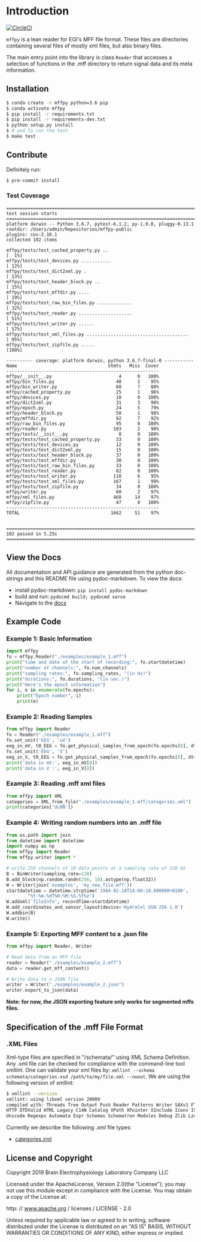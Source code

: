 # Introduction

[![CircleCI](https://circleci.com/gh/BEL-Public/mffpy.svg?style=svg)](https://circleci.com/gh/BEL-Public/mffpy)

`mffpy` is a lean reader for EGI's MFF file format.  These files are
directories containing several files of mostly xml files, but also binary
files.

The main entry point into the library is class `Reader` that accesses a
selection of functions in the .mff directory to return signal data and its meta
information.

## Installation

```bash
$ conda create -n mffpy python=3.6 pip
$ conda activate mffpy
$ pip install -r requirements.txt
$ pip install -r requirements-dev.txt
$ python setup.py install
$ # and to run the test
$ make test
```

## Contribute

Definitely run:
```bash
$ pre-commit install
```

### Test Coverage

```
====================================================================================== test session starts =======================================================================================
platform darwin -- Python 3.6.7, pytest-6.1.2, py-1.9.0, pluggy-0.13.1
rootdir: /Users/admin/Repositories/mffpy-public
plugins: cov-2.10.1
collected 102 items                                                                                                                                                                              

mffpy/tests/test_cached_property.py ..                                                                                                                                                     [  1%]
mffpy/tests/test_devices.py ...........                                                                                                                                                    [ 12%]
mffpy/tests/test_dict2xml.py .                                                                                                                                                             [ 13%]
mffpy/tests/test_header_block.py ..                                                                                                                                                        [ 15%]
mffpy/tests/test_mffdir.py ....                                                                                                                                                            [ 19%]
mffpy/tests/test_raw_bin_files.py .............                                                                                                                                            [ 32%]
mffpy/tests/test_reader.py ....................                                                                                                                                            [ 51%]
mffpy/tests/test_writer.py ......                                                                                                                                                          [ 57%]
mffpy/tests/test_xml_files.py ......................................                                                                                                                       [ 95%]
mffpy/tests/test_zipfile.py .....                                                                                                                                                          [100%]

---------- coverage: platform darwin, python 3.6.7-final-0 -----------
Name                                  Stmts   Miss  Cover
---------------------------------------------------------
mffpy/__init__.py                         4      0   100%
mffpy/bin_files.py                       40      2    95%
mffpy/bin_writer.py                      60      7    88%
mffpy/cached_property.py                 25      1    96%
mffpy/devices.py                         10      0   100%
mffpy/dict2xml.py                        31      3    90%
mffpy/epoch.py                           24      5    79%
mffpy/header_block.py                    50      1    98%
mffpy/mffdir.py                          92      7    92%
mffpy/raw_bin_files.py                   95      0   100%
mffpy/reader.py                         103      2    98%
mffpy/tests/__init__.py                   0      0   100%
mffpy/tests/test_cached_property.py      33      0   100%
mffpy/tests/test_devices.py              12      0   100%
mffpy/tests/test_dict2xml.py             15      0   100%
mffpy/tests/test_header_block.py         37      0   100%
mffpy/tests/test_mffdir.py               30      0   100%
mffpy/tests/test_raw_bin_files.py        33      0   100%
mffpy/tests/test_reader.py               82      0   100%
mffpy/tests/test_writer.py              110      6    95%
mffpy/tests/test_xml_files.py           167      1    99%
mffpy/tests/test_zipfile.py              34      0   100%
mffpy/writer.py                          60      2    97%
mffpy/xml_files.py                      468     14    97%
mffpy/zipfile.py                         47      0   100%
---------------------------------------------------------
TOTAL                                  1662     51    97%


====================================================================================== 102 passed in 5.25s =======================================================================================
```

## View the Docs

All documentation and API guidance are generated from the python doc-strings
and this README file using pydoc-markdown.  To view the docs:

* install pydoc-markdown: `pip install pydoc-markdown`
* build and run:  `pydocmd build; pydocmd serve`
* Navigate to the [docs](http://localhost:8000)

## Example Code

### Example 1:  Basic Information

```python
import mffpy
fo = mffpy.Reader("./examples/example_1.mff")
print("time and date of the start of recording:", fo.startdatetime)
print("number of channels:", fo.num_channels)
print("sampling rates:", fo.sampling_rates, "(in Hz)")
print("durations:", fo.durations, "(in sec.)")
print("Here's the epoch information")
for i, e in enumerate(fo.epochs):
    print("Epoch number", i)
    print(e)
```

### Example 2: Reading Samples

```python
from mffpy import Reader
fo = Reader("./examples/example_1.mff")
fo.set_unit('EEG', 'uV')
eeg_in_mV, t0_EEG = fo.get_physical_samples_from_epoch(fo.epochs[0], dt=0.1)['EEG']
fo.set_unit('EEG', 'V')
eeg_in_V, t0_EEG = fo.get_physical_samples_from_epoch(fo.epochs[0], dt=0.1)['EEG']
print('data in mV:', eeg_in_mV[0])
print('data in V :', eeg_in_V[0])
```

### Example 3: Reading .mff xml files

```python
from mffpy import XML
categories = XML.from_file("./examples/example_1.mff/categories.xml")
print(categories['ULRN'])
```

### Example 4: Writing random numbers into an .mff file

```python
from os.path import join
from datetime import datetime
import numpy as np
from mffpy import Reader
from mffpy.writer import *

# write 256 channels of 10 data points at a sampling rate of 128 Hz
B = BinWriter(sampling_rate=128)
B.add_block(np.random.randn(256, 10).astype(np.float32))
W = Writer(join('examples', 'my_new_file.mff'))
startdatetime = datetime.strptime('1984-02-18T14:00:10.000000+0100',
        "%Y-%m-%dT%H:%M:%S.%f%z")
W.addxml('fileInfo', recordTime=startdatetime)
W.add_coordinates_and_sensor_layout(device='HydroCel GSN 256 1.0')
W.addbin(B)
W.write()
```


### Example 5: Exporting MFF content to a .json file

```python
from mffpy import Reader, Writer

# Read data from an MFF file
reader = Reader("./examples/example_2.mff")
data = reader.get_mff_content()

# Write data to a JSON file
writer = Writer("./examples/example_2.json")
writer.export_to_json(data)
```
**Note: for now, the JSON exporting feature only works for segmented mffs files.**

## Specification of the .mff File Format

### .XML Files

Xml-type files are specified in "/schemata/" using XML Schema Definition.  Any
.xml file can be checked for compliance with the command-line tool xmllint.
One can validate your xml files by: `xmllint --schema schemata/categories.xsd
/path/to/my/file.xml --noout`.  We are using the following version of xmllint:

```bash
$ xmllint --version
xmllint: using libxml version 20909
compiled with: Threads Tree Output Push Reader Patterns Writer SAXv1 FTP
HTTP DTDValid HTML Legacy C14N Catalog XPath XPointer XInclude Iconv ISO8859X
Unicode Regexps Automata Expr Schemas Schematron Modules Debug Zlib Lzma
```

Currently we describe the following .xml file types:

- [categories.xml](schemata/categories.xsd)


## License and Copyright

Copyright 2019 Brain Electrophysiology Laboratory Company LLC

Licensed under the ApacheLicense, Version 2.0(the "License");
you may not use this module except in compliance with the License.
You may obtain a copy of the License at:

http: // www.apache.org / licenses / LICENSE - 2.0

Unless required by applicable law or agreed to in writing, software
distributed under the License is distributed on an
"AS IS" BASIS, WITHOUT WARRANTIES OR CONDITIONS OF
ANY KIND, either express or implied.
